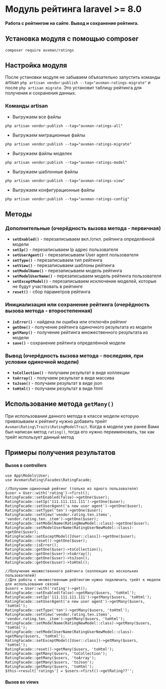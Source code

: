 # Модуль рейтинга laravel >= 8.0
#### Работа с рейтингом на сайте. Вывод и сохранение рейтинга.

## Установка модуля с помощью composer
```dotenv
composer require avxman/ratings
```

## Настройка модуля
После установки модуля не забываем объязательно запустить команды artisan
`php artisan vendor:publish --tag="avxman-ratings-migrate"` и после `php artisan migrate`.
Это установит таблицу рейтинга для получения и сохранения данных.

### Команды artisan
- Выгружаем все файлы
```dotenv
php artisan vendor:publish --tag="avxman-ratings-all"
```
- Выгружаем миграционные файлы
```dotenv
php artisan vendor:publish --tag="avxman-ratings-migrate"
```
- Выгружаем файлы моделек
```dotenv
php artisan vendor:publish --tag="avxman-ratings-model"
```
- Выгружаем шаблонные файлы
```dotenv
php artisan vendor:publish --tag="avxman-ratings-view"
```
- Выгружаем конфигурационные файлы
```dotenv
php artisan vendor:publish --tag="avxman-ratings-config"
```

## Методы
### Дополнительные (очерёдность вызова метода - первичная)
- **`setEnabled()`** - перезаписываем вкл./откл. рейтинга определённой модели
- **`setIp()`** - перезаписываем Ip адрес пользователя
- **`setUserAgent()`** - перезаписываем User agent пользователя
- **`setType()`** - перезаписываем тип рейтинга
- **`setView()`** - перезаписываем шаблоны рейтинга
- **`setModelName()`** - перезаписываем модель рейтинга
- **`setModelUserName()`** - перезаписываем модель рейтинга пользователя
- **`setExceptModel()`** - перезаписываем исключение моделей, которые не будут участвовать в рейтинге
- **`reset()`** - сбор параметров рейтинга
### Инициализация или сохранение рейтинга (очерёдность вызова метода - второстепенная)
- **`isError()`** - найдена ли ошибка или отключён рейтинг
- **`getOne()`** - получение рейтинга одиночного результата из модели
- **`getMany()`** - получение рейтинга множественного результата из модели
- **`save()`** - сохранение рейтинга определённой модели
### Вывод (очерёдность вызова метода - последняя, при условии одиночной модели)
- **`toCollection()`** - получаем результат в виде коллекции
- **`toArray()`** - получаем результат в виде массива
- **`toJson()`** - получаем результат в виде json
- **`toHtml()`** - получаем результат в виде html

## Использование метода `getMany()`
При использовании данного метода в классе модели которую привязываем к рейтингу нужно добавить трейт `Avxman\Rating\Traits\RatingModelTrait`.
Когда в модели уже ранее Вами был написан метод `rating()`, тогда его нужно переименовать, так как трейт использует данный метод

## Примеры получения результатов
#### Вызов в controllers
```injectablephp
use App\Models\User;
use Avxman\Rating\Facades\RatingFacade;

//Получаем одиночный рейтинг (только из одного пользователя)
$user = User::with('rating')->first();
RatingFacade::setEnabled(false)->getOne($user);
RatingFacade::setIp('111.111.111.111')->getOne($user);
RatingFacade::setUserAgent('a new user agent')->getOne($user);
RatingFacade::setType('ten')->getOne($user);
RatingFacade::setView('vendor.rating.ten.items', 'vendor.rating.ten._item')->getOne($user);
RatingFacade::setModelName(RatingNewModel::class)->getOne($user);
RatingFacade::setModelUserName(RatingUserNewModel::class)->getOne($user);
RatingFacade::setExceptModel([User::class])->getOne($user);
RatingFacade::reset()->getOne($user);
RatingFacade::isError();
RatingFacade::getOne($user)->toCollection();
RatingFacade::getOne($user)->toArray();
RatingFacade::getOne($user)->toJson();
RatingFacade::getOne($user)->toHtml();

//Получение множественного рейтинга (коллекция из нескольких пользователей)
//Для работы с множественным рейтингом нужно подключить трейт к модели для использования связей
$users = User::with('rating')->get();
RatingFacade::setEnabled(false)->getMany($users, 'toHtml');
RatingFacade::setIp('111.111.111.111')->getMany($users, 'toHtml');
RatingFacade::setUserAgent('a new user agent')->getMany($users, 'toHtml');
RatingFacade::setType('ten')->getMany($users, 'toHtml');
RatingFacade::setView('vendor.rating.ten.items', 'vendor.rating.ten._item')->getMany($users, 'toHtml');
RatingFacade::setModelName(RatingNewModel::class)->getMany($users, 'toHtml');
RatingFacade::setModelUserName(RatingUserNewModel::class)->getMany($users, 'toHtml');
RatingFacade::setExceptModel([User::class])->getMany($users, 'toHtml');
RatingFacade::reset()->getMany($users, 'toHtml');
RatingFacade::getMany($users, 'toCollection');
RatingFacade::getMany($users, 'toArray');
RatingFacade::getMany($users, 'toJson');
RatingFacade::getMany($users, 'toHtml');
$this->result['ratings'] = $users->first()->getRating??'';
```
#### Вызов во views
```injectablephp

```
